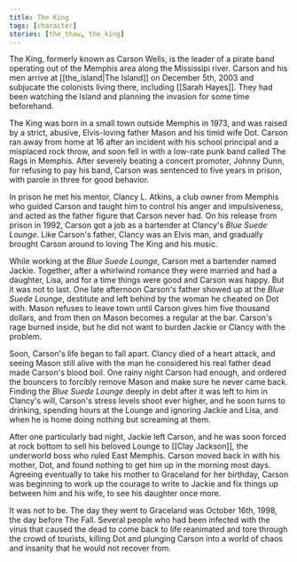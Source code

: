 ```yaml
---
title: The King
tags: [character]
stories: [the_thaw, the_king]
---
```


The King, formerly known as Carson Wells, is the leader of a pirate band operating out of the Memphis area along the Mississipi river. Carson and his men arrive at [[the_island|The Island]] on December 5th, 2003 and subjucate the colonists living there, including [[Sarah Hayes]]. They had been watching the Island and planning the invasion for some time beforehand.

The King was born in a small town outside Memphis in 1973, and was raised by a strict, abusive, Elvis-loving father Mason and his timid wife Dot. Carson ran away from home at 16 after an incident with his school principal and a misplaced rock throw, and soon fell in with a low-rate punk band called The Rags in Memphis. After severely beating a concert promoter, Johnny Dunn, for refusing to pay his band, Carson was sentenced to five years in prison, with parole in three for good behavior.

In prison he met his mentor, Clancy L. Atkins, a club owner from Memphis who guided Carson and taught him to control his anger and impulsiveness, and acted as the father figure that Carson never had. On his release from prison in 1992, Carson got a job as a bartender at Clancy's _Blue Suede Lounge_. Like Carson's father, Clancy was an Elvis man, and gradually brought Carson around to loving The King and his music.

While working at the _Blue Suede Lounge_, Carson met a bartender named Jackie. Together, after a whirlwind romance they were married and had a daughter, Lisa, and for a time things were good and Carson was happy. But it was not to last. One late afternoon Carson's father showed up at the _Blue Suede Lounge_, destitute and left behind by the woman he cheated on Dot with. Mason refuses to leave town until Carson gives him five thousand dollars, and from then on Mason becomes a regular at the bar. Carson's rage burned inside, but he did not want to burden Jackie or Clancy with the problem.

Soon, Carson's life began to fall apart. Clancy died of a heart attack, and seeing Mason still alive with the man he considered his real father dead made Carson's blood boil. One rainy night Carson had enough, and ordered the bouncers to forcibly remove Mason and make sure he never came back. Finding the _Blue Suede Lounge_ deeply in debt after it was left to him in Clancy's will, Carson's stress levels shoot ever higher, and he soon turns to drinking, spending hours at the Lounge and ignoring Jackie and Lisa, and when he is home doing nothing but screaming at them.

After one particularly bad night, Jackie left Carson, and he was soon forced at rock bottom to sell his beloved Lounge to [[Clay Jackson]], the underworld boss who ruled East Memphis. Carson moved back in with his mother, Dot, and found nothing to get him up in the morning most days. Agreeing eventually to take his mother to Graceland for her birthday, Carson was beginning to work up the courage to write to Jackie and fix things up between him and his wife, to see his daughter once more.

It was not to be. The day they went to Graceland was October 16th, 1998, the day before The Fall. Several people who had been infected with the virus that caused the dead to come back to life reanimated and tore through the crowd of tourists, killing Dot and plunging Carson into a world of chaos and insanity that he would not recover from.
